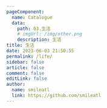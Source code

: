 ```yaml
---
pageComponent:
  name: Catalogue
  data:
    path: 03.生活
    # imgUrl: /img/other.png
    description: 生活
title: 生活
date: 2023-06-03 21:50:55
permalink: /life/
sidebar: false
article: false
comment: false
editLink: false
author:
  name: smileatl
  link: https://github.com/smileatl
---
```

